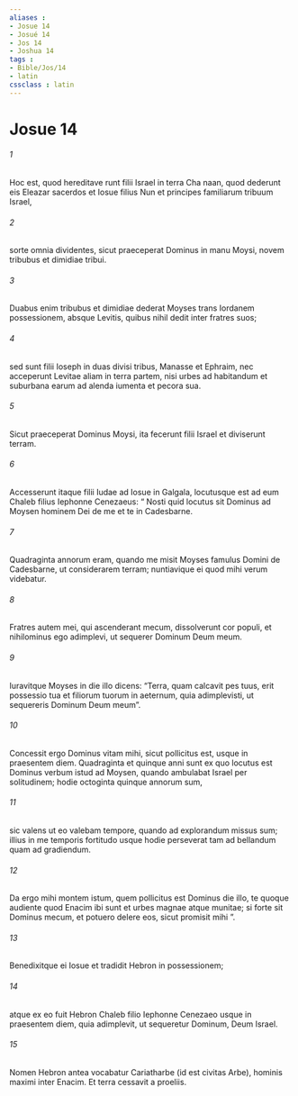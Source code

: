 ```yaml
---
aliases : 
- Josue 14
- Josué 14
- Jos 14
- Joshua 14
tags : 
- Bible/Jos/14
- latin
cssclass : latin
---
```


# Josue 14

###### 1
Hoc est, quod hereditave runt filii Israel in terra Cha naan, quod dederunt eis Eleazar sacerdos et Iosue filius Nun et principes familiarum tribuum Israel, 
###### 2
sorte omnia dividentes, sicut praeceperat Dominus in manu Moysi, novem tribubus et dimidiae tribui. 
###### 3
Duabus enim tribubus et dimidiae dederat Moyses trans Iordanem possessionem, absque Levitis, quibus nihil dedit inter fratres suos; 
###### 4
sed sunt filii Ioseph in duas divisi tribus, Manasse et Ephraim, nec acceperunt Levitae aliam in terra partem, nisi urbes ad habitandum et suburbana earum ad alenda iumenta et pecora sua. 
###### 5
Sicut praeceperat Dominus Moysi, ita fecerunt filii Israel et diviserunt terram.
###### 6
Accesserunt itaque filii Iudae ad Iosue in Galgala, locutusque est ad eum Chaleb filius Iephonne Cenezaeus: “ Nosti quid locutus sit Dominus ad Moysen hominem Dei de me et te in Cadesbarne. 
###### 7
Quadraginta annorum eram, quando me misit Moyses famulus Domini de Cadesbarne, ut considerarem terram; nuntiavique ei quod mihi verum videbatur. 
###### 8
Fratres autem mei, qui ascenderant mecum, dissolverunt cor populi, et nihilominus ego adimplevi, ut sequerer Dominum Deum meum. 
###### 9
Iuravitque Moyses in die illo dicens: “Terra, quam calcavit pes tuus, erit possessio tua et filiorum tuorum in aeternum, quia adimplevisti, ut sequereris Dominum Deum meum”. 
###### 10
Concessit ergo Dominus vitam mihi, sicut pollicitus est, usque in praesentem diem. Quadraginta et quinque anni sunt ex quo locutus est Dominus verbum istud ad Moysen, quando ambulabat Israel per solitudinem; hodie octoginta quinque annorum sum, 
###### 11
sic valens ut eo valebam tempore, quando ad explorandum missus sum; illius in me temporis fortitudo usque hodie perseverat tam ad bellandum quam ad gradiendum. 
###### 12
Da ergo mihi montem istum, quem pollicitus est Dominus die illo, te quoque audiente quod Enacim ibi sunt et urbes magnae atque munitae; si forte sit Dominus mecum, et potuero delere eos, sicut promisit mihi ”.
###### 13
Benedixitque ei Iosue et tradidit Hebron in possessionem; 
###### 14
atque ex eo fuit Hebron Chaleb filio Iephonne Cenezaeo usque in praesentem diem, quia adimplevit, ut sequeretur Dominum, Deum Israel. 
###### 15
Nomen Hebron antea vocabatur Cariatharbe (id est civitas Arbe), hominis maximi inter Enacim. Et terra cessavit a proeliis.
